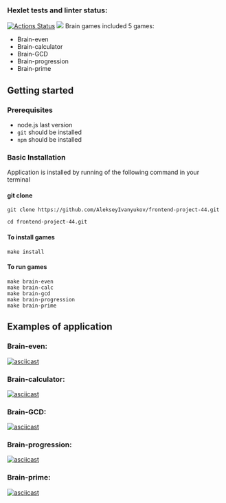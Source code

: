 ### Hexlet tests and linter status:
[![Actions Status](https://github.com/AlekseyIvanyukov/frontend-project-44/actions/workflows/hexlet-check.yml/badge.svg)](https://github.com/AlekseyIvanyukov/frontend-project-44/actions)
<a href="https://codeclimate.com/github/AlekseyIvanyukov/frontend-project-44/maintainability"><img src="https://api.codeclimate.com/v1/badges/463fbc2502d06ce17a3f/maintainability" /></a>
Brain games included 5 games:
- Brain-even 
- Brain-calculator
- Brain-GCD
- Brain-progression
- Brain-prime
## Getting started
### Prerequisites
* node.js last version
* `git` should be installed
* `npm` should be installed
### Basic Installation
Application is installed by running of the following command in your terminal
#### git clone
```shell
git clone https://github.com/AlekseyIvanyukov/frontend-project-44.git
```
```shell
cd frontend-project-44.git
```
#### To install games
```shell
make install
```
#### To run games
```shell
make brain-even
make brain-calc
make brain-gcd
make brain-progression
make brain-prime
```
## Examples of application

### Brain-even:
[![asciicast](https://asciinema.org/a/6JJmQ5DefaILrOh5hd1is4RUA.svg)](https://asciinema.org/a/6JJmQ5DefaILrOh5hd1is4RUA)
### Brain-calculator:
[![asciicast](https://asciinema.org/a/K38s4CdNSFPXdw9m4iFDDfxBu.svg)](https://asciinema.org/a/K38s4CdNSFPXdw9m4iFDDfxBu)
### Brain-GCD:
[![asciicast](https://asciinema.org/a/czlDG1iIuQQW9bmFFvJH2Ai6c.svg)](https://asciinema.org/a/czlDG1iIuQQW9bmFFvJH2Ai6c)
### Brain-progression:
[![asciicast](https://asciinema.org/a/FzjJYFyfe6Z6mg4747H7H3Ax9.svg)](https://asciinema.org/a/FzjJYFyfe6Z6mg4747H7H3Ax9)
### Brain-prime:
[![asciicast](https://asciinema.org/a/LSHj6xNzoHhjVS8yyYrj88Qpl.svg)](https://asciinema.org/a/LSHj6xNzoHhjVS8yyYrj88Qpl)
